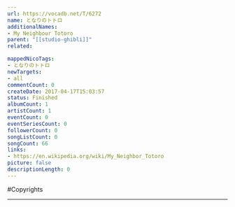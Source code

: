 ```yaml
---
url: https://vocadb.net/T/6272
name: となりのトトロ
additionalNames: 
- My Neighbour Totoro
parent: "[[studio-ghibli]]"
related:

mappedNicoTags:
- となりのトトロ
newTargets:
- all
commentCount: 0
createDate: 2017-04-17T15:03:57
status: Finished
albumCount: 1
artistCount: 1
eventCount: 0
eventSeriesCount: 0
followerCount: 0
songListCount: 0
songCount: 66
links: 
- https://en.wikipedia.org/wiki/My_Neighbor_Totoro
picture: false
descriptionLength: 0
---
```


#Copyrights



---


